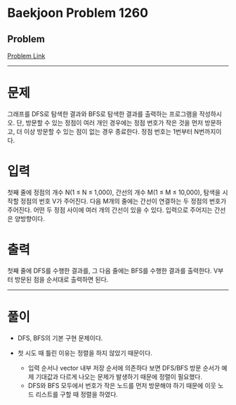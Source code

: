 # Baekjoon Problem 1260 
 
## Problem 
[Problem Link](https://www.acmicpc.net/problem/1260) 

-----------------------------------------------------------
# 문제
그래프를 DFS로 탐색한 결과와 BFS로 탐색한 결과를 출력하는 프로그램을 작성하시오. 단, 방문할 수 있는 정점이 여러 개인 경우에는 정점 번호가 작은 것을 먼저 방문하고, 더 이상 방문할 수 있는 점이 없는 경우 종료한다. 정점 번호는 1번부터 N번까지이다.

# 입력
첫째 줄에 정점의 개수 N(1 ≤ N ≤ 1,000), 간선의 개수 M(1 ≤ M ≤ 10,000), 탐색을 시작할 정점의 번호 V가 주어진다. 다음 M개의 줄에는 간선이 연결하는 두 정점의 번호가 주어진다. 어떤 두 정점 사이에 여러 개의 간선이 있을 수 있다. 입력으로 주어지는 간선은 양방향이다.

# 출력
첫째 줄에 DFS를 수행한 결과를, 그 다음 줄에는 BFS를 수행한 결과를 출력한다. V부터 방문된 점을 순서대로 출력하면 된다.

---------------------------------------------------------
# 풀이
- DFS, BFS의 기본 구현 문제이다.

- 첫 시도 때 틀린 이유는 정렬을 하지 않았기 때문이다.
    - 입력 순서나 vector 내부 저장 순서에 의존하다 보면 DFS/BFS 방문 순서가 예제 기대값과 다르게 나오는 문제가 발생하기 때문에 정렬이 필요했다. 
    - DFS와 BFS 모두에서 번호가 작은 노드를 먼저 방문해야 하기 때문에 이웃 노드 리스트를 구할 때 정렬을 하였다.